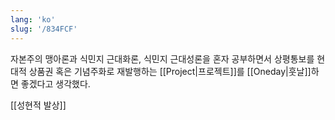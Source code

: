 ```yaml
---
lang: 'ko'
slug: '/834FCF'
---
```


자본주의 맹아론과 식민지 근대화론, 식민지 근대성론을 혼자 공부하면서 상평통보를 현대적 상품권 혹은 기념주화로 재발행하는 [[Project|프로젝트]]를 [[Oneday|훗날]]하면 좋겠다고 생각했다.

[[성현적 발상]]
